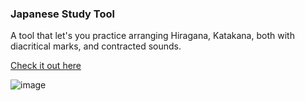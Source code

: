 ### Japanese Study Tool
A tool that let's you practice arranging Hiragana, Katakana, both with diacritical marks, and contracted sounds.

[Check it out here](https://dtgreene.github.io/japanese-study/dist/)

![image](https://github.com/user-attachments/assets/b9f39790-4071-4397-b815-ca62ddcbf03f)
